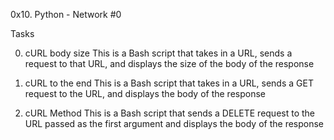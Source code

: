 0x10. Python - Network #0

Tasks

0. cURL body size
This is a Bash script that takes in a URL, sends a request to that URL, and displays the size of the body of the response

1. cURL to the end
This is a Bash script that takes in a URL, sends a GET request to the URL, and displays the body of the response

2. cURL Method
This is a Bash script that sends a DELETE request to the URL passed as the first argument and displays the body of the response
